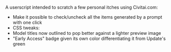 A userscript intended to scratch a few personal itches using Civitai.com:

- Make it possible to check/uncheck all the items generated by a prompt with one click
- CSS tweaks:
 - Model titles now outlined to pop better against a lighter preview image
 - "Early Access" badge given its own color differentiating it from Update's green
